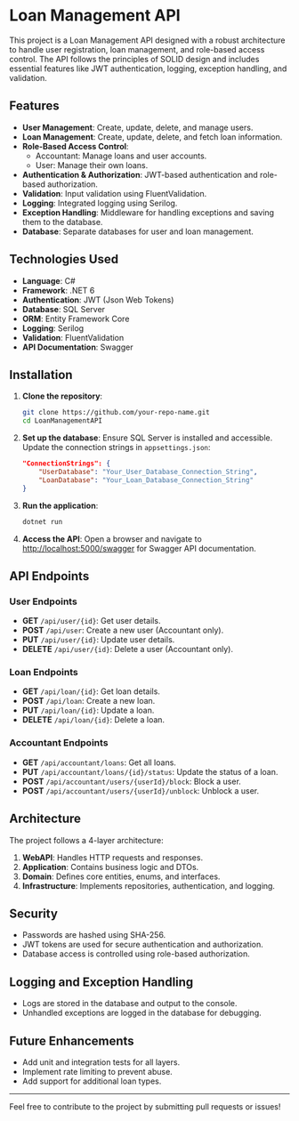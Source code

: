 # Loan Management API

This project is a Loan Management API designed with a robust architecture to handle user registration, loan management, and role-based access control. The API follows the principles of SOLID design and includes essential features like JWT authentication, logging, exception handling, and validation.

## Features

- **User Management**: Create, update, delete, and manage users.
- **Loan Management**: Create, update, delete, and fetch loan information.
- **Role-Based Access Control**:
  - Accountant: Manage loans and user accounts.
  - User: Manage their own loans.
- **Authentication & Authorization**: JWT-based authentication and role-based authorization.
- **Validation**: Input validation using FluentValidation.
- **Logging**: Integrated logging using Serilog.
- **Exception Handling**: Middleware for handling exceptions and saving them to the database.
- **Database**: Separate databases for user and loan management.

## Technologies Used

- **Language**: C#
- **Framework**: .NET 6
- **Authentication**: JWT (Json Web Tokens)
- **Database**: SQL Server
- **ORM**: Entity Framework Core
- **Logging**: Serilog
- **Validation**: FluentValidation
- **API Documentation**: Swagger

## Installation

1. **Clone the repository**:
   ```bash
   git clone https://github.com/your-repo-name.git
   cd LoanManagementAPI
   ```

2. **Set up the database**:
   Ensure SQL Server is installed and accessible.
   Update the connection strings in `appsettings.json`:
   ```json
   "ConnectionStrings": {
       "UserDatabase": "Your_User_Database_Connection_String",
       "LoanDatabase": "Your_Loan_Database_Connection_String"
   }
   ```

3. **Run the application**:
   ```bash
   dotnet run
   ```

4. **Access the API**:
   Open a browser and navigate to [http://localhost:5000/swagger](http://localhost:5000/swagger) for Swagger API documentation.

## API Endpoints

### User Endpoints

- **GET** `/api/user/{id}`: Get user details.
- **POST** `/api/user`: Create a new user (Accountant only).
- **PUT** `/api/user/{id}`: Update user details.
- **DELETE** `/api/user/{id}`: Delete a user (Accountant only).

### Loan Endpoints

- **GET** `/api/loan/{id}`: Get loan details.
- **POST** `/api/loan`: Create a new loan.
- **PUT** `/api/loan/{id}`: Update a loan.
- **DELETE** `/api/loan/{id}`: Delete a loan.

### Accountant Endpoints

- **GET** `/api/accountant/loans`: Get all loans.
- **PUT** `/api/accountant/loans/{id}/status`: Update the status of a loan.
- **POST** `/api/accountant/users/{userId}/block`: Block a user.
- **POST** `/api/accountant/users/{userId}/unblock`: Unblock a user.

## Architecture

The project follows a 4-layer architecture:

1. **WebAPI**: Handles HTTP requests and responses.
2. **Application**: Contains business logic and DTOs.
3. **Domain**: Defines core entities, enums, and interfaces.
4. **Infrastructure**: Implements repositories, authentication, and logging.

## Security

- Passwords are hashed using SHA-256.
- JWT tokens are used for secure authentication and authorization.
- Database access is controlled using role-based authorization.

## Logging and Exception Handling

- Logs are stored in the database and output to the console.
- Unhandled exceptions are logged in the database for debugging.

## Future Enhancements

- Add unit and integration tests for all layers.
- Implement rate limiting to prevent abuse.
- Add support for additional loan types.

---

Feel free to contribute to the project by submitting pull requests or issues!
